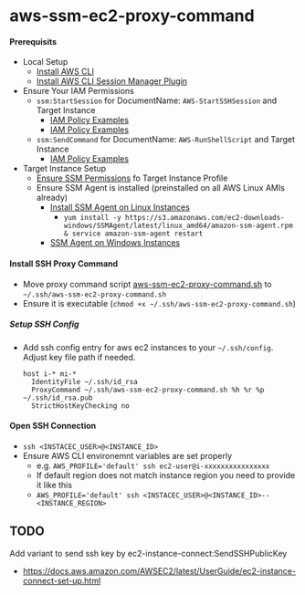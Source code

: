 # aws-ssm-ec2-proxy-command

#### Prerequisits
* Local Setup
  * [Install AWS CLI](https://docs.aws.amazon.com/cli/latest/userguide/cli-chap-install.html)
  * [Install AWS CLI Session Manager Plugin](https://docs.aws.amazon.com/systems-manager/latest/userguide/session-manager-working-with-install-plugin.html)
* Ensure Your IAM Permissions
  * `ssm:StartSession` for DocumentName: `AWS-StartSSHSession` and Target Instance
    * [IAM Policy Examples](https://docs.aws.amazon.com/systems-manager/latest/userguide/getting-started-restrict-access-examples.html)
    * [IAM Policy Examples](https://docs.aws.amazon.com/systems-manager/latest/userguide/getting-started-sessiondocumentaccesscheck.html)
  * `ssm:SendCommand` for DocumentName: `AWS-RunShellScript` and Target Instance
    * [IAM Policy Examples](https://docs.aws.amazon.com/systems-manager/latest/userguide/sysman-rc-setting-up.html)
* Target Instance Setup
  * [Ensure SSM Permissions](https://docs.aws.amazon.com/systems-manager/latest/userguide/setup-instance-profile.html) fo Target Instance Profile
  * Ensure SSM Agent is installed (preinstalled on all AWS Linux AMIs already)
    * [Install SSM Agent on Linux Instances](https://docs.aws.amazon.com/systems-manager/latest/userguide/sysman-install-ssm-agent.html)
      * `yum install -y https://s3.amazonaws.com/ec2-downloads-windows/SSMAgent/latest/linux_amd64/amazon-ssm-agent.rpm & service amazon-ssm-agent restart`
    * [SSM Agent on Windows Instances](https://docs.aws.amazon.com/systems-manager/latest/userguide/sysman-install-ssm-win.html)
  
#### Install SSH Proxy Command
  * Move proxy command script [aws-ssm-ec2-proxy-command.sh](aws-ssm-ec2-proxy-command.sh) to `~/.ssh/aws-ssm-ec2-proxy-command.sh`
  * Ensure it is executable (`chmod +x ~/.ssh/aws-ssm-ec2-proxy-command.sh`)

##### Setup SSH Config
* Add ssh config entry for aws ec2 instances to your `~/.ssh/config`. Adjust key file path if needed.
  ```ssh-config
  host i-* mi-*
    IdentityFile ~/.ssh/id_rsa
    ProxyCommand ~/.ssh/aws-ssm-ec2-proxy-command.sh %h %r %p ~/.ssh/id_rsa.pub
    StrictHostKeyChecking no
  ```

#### Open SSH Connection
* `ssh <INSTACEC_USER>@<INSTANCE_ID>`
* Ensure AWS CLI environemnt variables are set properly
  * e.g. `AWS_PROFILE='default' ssh ec2-user@i-xxxxxxxxxxxxxxxx`
  * If default region does not match instance region you need to provide it like this
  * `AWS_PROFILE='default' ssh <INSTACEC_USER>@<INSTANCE_ID>--<INSTANCE_REGION>`

## TODO
Add variant to send ssh key by ec2-instance-connect:SendSSHPublicKey
* https://docs.aws.amazon.com/AWSEC2/latest/UserGuide/ec2-instance-connect-set-up.html
